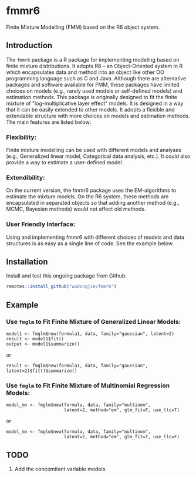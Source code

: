 # fmmr6
Finite Mixture Modelling (FMM) based on the R6 object system.

## Introduction

The `fmmr6` package is a R package for implementing modeling based on finite mixture distributions. It adopts R6 – an Object-Oriented system in R which encapsulates data and method into an object like other OO programming language such as C and Java. Although there are alternative packages and software available for FMM, these packages have limited choices on models (e.g., rarely used models or self-defined models) and estimation methods.
This package is originally designed to fit the finite mixture of "log-multiplicative layer effect" models. It is designed in a way that it can be easily extended to other models. It adopts a flexible and extendable structure with more choices on models and estimation methods. The main features are listed below:

### Flexibility:  

Finite mixture modelling can be used with different models and analyses (e.g., Generalized linear model, Categorical data analysis, etc.). It could also provide a way to estimate a user-defined model.  

### Extendibility: 

On the current version, the fmmr6 package uses the EM-algorithms to estimate the mixture models. On the R6 system, these methods are encapsulated in separated objects so that adding another method (e.g., MCMC, Bayesian methods) would not affect old methods.

### User Friendly Interface: 

Using and implementing fmmr6 with different choices of models and data structures is as easy as a single line of code. See the example below.



## Installation

Install and test this ongoing package from Github:

``` r
remotes::install_github("wudongjie/fmmr6")
```

## Example
### Use `fmglm` to Fit Finite Mixture of Generalized Linear Models:

```
model1 <- fmglm$new(formula1, data, family="gaussian", latent=2)
result <- model1$fit()
output <- model1$summarize()
```

or

```
result <- fmglm$new(formula1, data, family="gaussian", latent=2)$fit()$summarize()
```

### Use `fmglm` to Fit Finite Mixture of Multinomial Regression Models:

```
model_mn <- fmglm$new(formula, data, family="multinom",
                      latent=2, method="em", glm_fit=F, use_llc=T)
```

or

```
model_mn <- fmglm$new(formula, data, family="multinom",
                      latent=2, method="em", glm_fit=T, use_llc=F)
```


## TODO
1. Add the concomitant variable models. 

